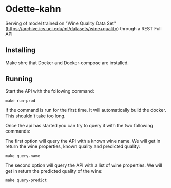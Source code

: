 # Odette-kahn

Serving of model trained on "Wine Quality Data Set" (https://archive.ics.uci.edu/ml/datasets/wine+quality) through a REST Full API

## Installing
Make shre that Docker and Docker-compose are installed.

## Running

Start the API with the following command:
```
make run-prod
```
If the command is run for the first time. It will automatically build the docker. This shouldn't take too long.

Once the api has started you can try to query it with the two following commands:

The first option will query the API with a known wine name. We will get in return the wine properties, known quality and predicted quality:
```
make query-name
```

The second option will query the API with a list of wine properties. We will get in return the predicted quality of the wine:
```
make query-predict
```
